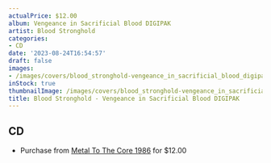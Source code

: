 ```yaml
---
actualPrice: $12.00
album: Vengeance in Sacrificial Blood DIGIPAK
artist: Blood Stronghold
categories:
- CD
date: '2023-08-24T16:54:57'
draft: false
images:
- /images/covers/blood_stronghold-vengeance_in_sacrificial_blood_digipak.jpg
inStock: true
thumbnailImage: /images/covers/blood_stronghold-vengeance_in_sacrificial_blood_digipak-thumb.jpg
title: Blood Stronghold - Vengeance in Sacrificial Blood DIGIPAK
---
```


## CD
* Purchase from [Metal To The Core 1986](https://metaltothecore1986.com/shop/blood-stronghold-vengeance-in-sacrificial-blood-digipak-cd/) for $12.00
